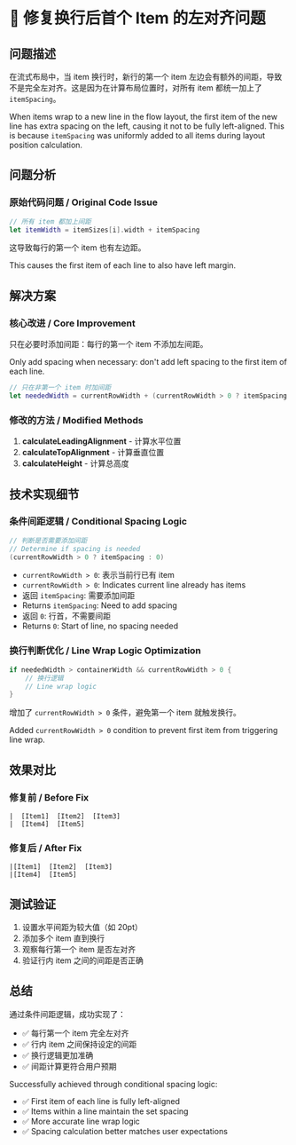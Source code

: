 # 🔧 修复换行后首个 Item 的左对齐问题

## 问题描述

在流式布局中，当 item 换行时，新行的第一个 item 左边会有额外的间距，导致不是完全左对齐。这是因为在计算布局位置时，对所有 item 都统一加上了 `itemSpacing`。

When items wrap to a new line in the flow layout, the first item of the new line has extra spacing on the left, causing it not to be fully left-aligned. This is because `itemSpacing` was uniformly added to all items during layout position calculation.

## 问题分析

### 原始代码问题 / Original Code Issue

```swift
// 所有 item 都加上间距
let itemWidth = itemSizes[i].width + itemSpacing
```

这导致每行的第一个 item 也有左边距。

This causes the first item of each line to also have left margin.

## 解决方案

### 核心改进 / Core Improvement

只在必要时添加间距：每行的第一个 item 不添加左间距。

Only add spacing when necessary: don't add left spacing to the first item of each line.

```swift
// 只在非第一个 item 时加间距
let neededWidth = currentRowWidth + (currentRowWidth > 0 ? itemSpacing : 0) + itemWidth
```

### 修改的方法 / Modified Methods

1. **calculateLeadingAlignment** - 计算水平位置
2. **calculateTopAlignment** - 计算垂直位置  
3. **calculateHeight** - 计算总高度

## 技术实现细节

### 条件间距逻辑 / Conditional Spacing Logic

```swift
// 判断是否需要添加间距
// Determine if spacing is needed
(currentRowWidth > 0 ? itemSpacing : 0)
```

- `currentRowWidth > 0`: 表示当前行已有 item
- `currentRowWidth > 0`: Indicates current line already has items
- 返回 `itemSpacing`: 需要添加间距
- Returns `itemSpacing`: Need to add spacing  
- 返回 `0`: 行首，不需要间距
- Returns `0`: Start of line, no spacing needed

### 换行判断优化 / Line Wrap Logic Optimization

```swift
if neededWidth > containerWidth && currentRowWidth > 0 {
    // 换行逻辑
    // Line wrap logic
}
```

增加了 `currentRowWidth > 0` 条件，避免第一个 item 就触发换行。

Added `currentRowWidth > 0` condition to prevent first item from triggering line wrap.

## 效果对比

### 修复前 / Before Fix
```
|  [Item1]  [Item2]  [Item3]
|  [Item4]  [Item5]
```

### 修复后 / After Fix
```
|[Item1]  [Item2]  [Item3]
|[Item4]  [Item5]
```

## 测试验证

1. 设置水平间距为较大值（如 20pt）
2. 添加多个 item 直到换行
3. 观察每行第一个 item 是否左对齐
4. 验证行内 item 之间的间距是否正确

## 总结

通过条件间距逻辑，成功实现了：
- ✅ 每行第一个 item 完全左对齐
- ✅ 行内 item 之间保持设定的间距
- ✅ 换行逻辑更加准确
- ✅ 间距计算更符合用户预期

Successfully achieved through conditional spacing logic:
- ✅ First item of each line is fully left-aligned
- ✅ Items within a line maintain the set spacing
- ✅ More accurate line wrap logic
- ✅ Spacing calculation better matches user expectations